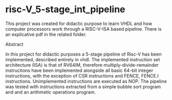 # risc-V_5-stage_int_pipeline
This project was created for didactic purpose to learn VHDL and how computer processors work through a RISC-V-ISA based pipeline. There is an explicative pdf in the related folder.

Abstract

In this project for didactic purposes a 5-stage pipeline of Risc-V has been implemented, described entirely in vhdl. The implemented instruction set architecture (ISA) is that of RV64IM, therefore multiply-divide-remainder instructions have been implemented alongside all basic 64-bit integer instructions, with the exception of CSR instructions and FENCE, FENCE.I instructions. Unimplemented instructions are executed as NOP. The pipeline was tested with instructions extracted from a simple bubble sort program and and an arithmetic operations program.
